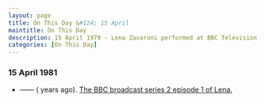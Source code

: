 ```yaml
---
layout: page
title: On This Day &#124; 15 April
maintitle: On This Day
description: 15 April 1979 - Lena Zavaroni performed at BBC Television Centre in Lena Zavaroni and Guests. 15 April 1981 - Lena series 2 episode 1.
categories: [On This Day]
---
```


### 15 April 1981
* —— (<span id="age1"></span> years ago). [The BBC broadcast series 2 episode 1 of Lena.](/bbc%20one/lena%20-%20series%202/1981/04/15/lena.html)

<!-- Script for calculating number of years ago -->
<script>
var dob = '19810408';
var year = Number(dob.substr(0, 4));
var month = Number(dob.substr(4, 2)) - 1;
var day = Number(dob.substr(6, 2));
var today = new Date();
var age1 = today.getFullYear() - year;
if (today.getMonth() < month || (today.getMonth() == month && today.getDate() < day)) {
  age1--;
}
document.getElementById("age1").innerHTML=age1;
</script>

